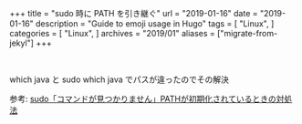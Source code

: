 +++
title = "sudo 時に PATH を引き継ぐ"
url = "2019-01-16"
date = "2019-01-16"
description = "Guide to emoji usage in Hugo"
tags = [
    "Linux",
]
categories = [
    "Linux",
]
archives = "2019/01"
aliases = ["migrate-from-jekyl"]
+++

<br>

which java と sudo which java でパスが違ったのでその解決

参考: [sudo「コマンドが見つかりません」PATHが初期化されているときの対処法](https://blog.thingslabo.com/archives/000395.html)

<script src="https://gist.github.com/O-Junpei/365fec7b206860bb14626327ff380014.js"></script>
